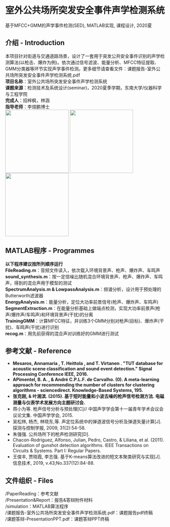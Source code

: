 # 室外公共场所突发安全事件声学检测系统
基于MFCC+GMM的声学事件检测(SED), MATLAB实现, 课程设计, 2020夏
## 介绍 - Introduction
本项目针对街道与交通道路场景，设计了一套用于突发公共安全事件识别的声学检测算法(以枪击、爆炸为例)。依次通过信号滤波、能量分析、MFCC特征提取、GMM分类器等环节实现声学事件检测。更多细节请查看文件：课题报告-室外公共场所突发安全事件声学检测系统.pdf  
**项目名称**：室外公共场所突发安全事件声学检测系统   
**课题来源**：检测技术及系统设计(seminar)，2020夏季学期，东南大学/仪器科学与工程学院  
**完成人**：招梓枫，林涵  
**指导老师**：李煊鹏博士  
<img src="https://github.com/zzFon/GunshotDetection_MFCC-GMM/blob/main/Presentation%26Report/GunDivision.png" width = "200" height = "200" alt="" align=center />
<img src="https://github.com/zzFon/GunshotDetection_MFCC-GMM/blob/main/Presentation%26Report/ExplosionDivision.png" width = "200" height = "200" alt="" align=center />
<img src="https://github.com/zzFon/GunshotDetection_MFCC-GMM/blob/main/Presentation%26Report/HornDivision.png" width = "200" height = "200" alt="" align=center />

## MATLAB程序 - Programmes
**以下程序建议按所列顺序运行**  
**FileReading.m**：音频文件读入，依次载入环境背景声、枪声、爆炸声、车鸣声  
**sound_synthesis.m**：按一定信噪比随机混合环境背景声、枪声、爆炸声、车鸣声，得到的混合声用于模型的测试   
**SpectrumAnalysis.m & LowpassAnalysis.m**：频谱分析，设计用于预处理的Butterworth滤波器  
**EnergyAnalysis.m**：能量分析，定位大功率前景信号(枪声、爆炸声、车鸣声)  
**SegmentExtraction.m**：在能量分析基础上做端点检测，实现大功率前景声(枪声/爆炸声/车鸣声)和环境背景声(干扰)的分离  
**TrainingGMM**：计算MFCC特征，并训练3个GMM分别对枪声(目标)、爆炸声(干扰)、车鸣声(干扰)进行识别  
**recog.m**：用先前获得的混合声对训练好的GMM进行测试

## 参考文献 - Reference
* **Mesaros, Annamaria , T. Heittola , and T. Virtanen . "TUT database for acoustic scene classification and sound event detection." Signal Processing Conference IEEE, 2016.** 
* **APimentel, B. A. , & André C.P.L.F. de Carvalho. (0). A meta-learning approach for recommending the number of clusters for clustering algorithms - sciencedirect. Knowledge-Based Systems, 195.**
* **张克刚, & 叶湘滨. (2015). 基于短时能量和小波去噪的枪声信号检测方法. 电磁测量与仪表学术发展方向主题研讨会.**
* 蒋小为等. 枪声信号分析与预处理[C]// 中国声学学会第十一届青年学术会议会议论文集. 中国声学学会, 2015.
* 吴松林, 杨杰, 林晓东,等. 声定位系统中的弹道波信号分析及弹道矢量计算[J]. 探测与控制学报, 2009, 31(2):54-58.  
* 朱强强. 公共场所下的枪声检测研究[D].
* Chacon-Rodriguez, Alfonso, Julian, Pedro, Castro, & Liliana, et al. (2011). Evaluation of gunshot detection algorithms. IEEE Transactions on Circuits & Systems. Part I: Regular Papers.
* 王俊丰, 贾晓霞, 李志强. 基于K-means算法改进的短文本聚类研究与实现[J]. 信息技术, 2019, v.43;No.337(12):84-88.

## 文件组织 - Files
/PaperReading：参考文献  
/Presentation&Report：报告&答辩附件材料  
/simulation：MATLAB算法程序  
/课题报告-室外公共场所突发安全事件声学检测系统.pdf：课题报告pdf终稿  
/课题答辩-PresentationPPT.pdf：课题答辩PPT终稿  



